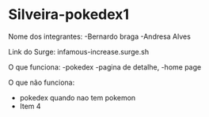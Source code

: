 # Silveira-pokedex1

Nome dos integrantes: 
-Bernardo braga
-Andresa Alves

Link do Surge: infamous-increase.surge.sh

O que funciona:
-pokedex
-pagina de detalhe, 
-home page

O que não funciona: 
- pokedex quando nao tem pokemon
- Item 4
